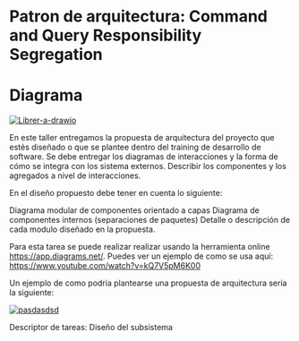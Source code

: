 # Patron de arquitectura: Command and Query Responsibility Segregation

# Diagrama 

<a href="https://ibb.co/9p32FBH"><img src="https://i.ibb.co/p1rZtNj/Librer-a-drawio.png" alt="Librer-a-drawio" border="0"></a>

En este taller entregamos la propuesta de arquitectura del proyecto que estés diseñado o que se plantee dentro del training de desarrollo de software. Se debe entregar los diagramas de interacciones y la forma de cómo se integra con los sistema externos. Describir los componentes y los agregados a nivel de interacciones.

En el diseño propuesto debe tener en cuenta lo siguiente:

Diagrama modular de componentes orientado a capas
Diagrama de componentes internos (separaciones de paquetes)
Detalle o descripción de cada modulo diseñado en la propuesta.


Para esta tarea se puede realizar realizar usando la herramienta online https://app.diagrams.net/. Puedes ver un ejemplo de como se usa aquí: https://www.youtube.com/watch?v=kQ7V5pM6K00

Un ejemplo de como podría plantearse una propuesta de arquitectura seria la siguiente:

<a href="https://imgbb.com/"><img src="https://i.ibb.co/h7x2vZ9/pasdasdsd.jpg" alt="pasdasdsd" border="0"></a>

Descriptor de tareas: Diseño del subsistema
